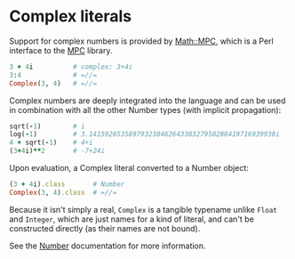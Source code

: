 # Complex literals

Support for complex numbers is provided by [Math::MPC](https://metacpan.org/pod/Math::MPC), which is a Perl interface to the [MPC](http://www.multiprecision.org/mpc/) library.

```ruby
3 + 4i          # complex: 3+4i
3:4             # =//=
Complex(3, 4)   # =//=
```

Complex numbers are deeply integrated into the language and can be used in combination with all the other Number types (with implicit propagation):

```ruby
sqrt(-1)        # i
log(-1)         # 3.14159265358979323846264338327950288419716939938i
4 + sqrt(-1)    # 4+i
(3+4i)**2       # -7+24i
```

Upon evaluation, a Complex literal converted to a Number object:

```ruby
(3 + 4i).class       # Number
Complex(3, 4).class  # =//=
```

Because it isn't simply a real, `Complex` is a tangible typename unlike `Float` and `Integer`, which are just names for a kind of literal, and can't be constructed directly (as their names are not bound).

See the [Number](syntax_and_semantics/builtin_types/number.md) documentation for more information.
